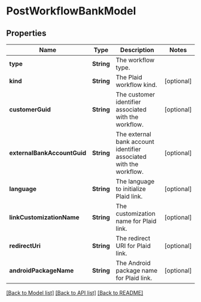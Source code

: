 # PostWorkflowBankModel

## Properties
Name | Type | Description | Notes
------------ | ------------- | ------------- | -------------
**type** | **String** | The workflow type. | 
**kind** | **String** | The Plaid workflow kind. | [optional] 
**customerGuid** | **String** | The customer identifier associated with the workflow. | [optional] 
**externalBankAccountGuid** | **String** | The external bank account identifier associated with the workflow. | [optional] 
**language** | **String** | The language to initialize Plaid link. | [optional] 
**linkCustomizationName** | **String** | The customization name for Plaid link. | [optional] 
**redirectUri** | **String** | The redirect URI for Plaid link. | [optional] 
**androidPackageName** | **String** | The Android package name for Plaid link. | [optional] 

[[Back to Model list]](../README.md#documentation-for-models) [[Back to API list]](../README.md#documentation-for-api-endpoints) [[Back to README]](../README.md)


